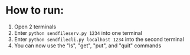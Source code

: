 # How to run:
1. Open 2 terminals
2. Enter ```python sendfileserv.py 1234``` into one terminal
3. Enter ```python sendfilecli.py localhost 1234``` into the second terminal
4. You can now use the "ls", "get", "put", and "quit" commands
